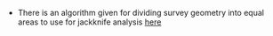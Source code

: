 - There is an algorithm given for dividing survey geometry into equal areas to use for jackknife analysis [here](https://ui.adsabs.harvard.edu/abs/2021MNRAS.501.3309Z/abstract) 